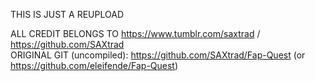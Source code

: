 THIS IS JUST A REUPLOAD

ALL CREDIT BELONGS TO https://www.tumblr.com/saxtrad / https://github.com/SAXtrad
<br>
ORIGINAL GIT (uncompiled): https://github.com/SAXtrad/Fap-Quest (or https://github.com/eleifende/Fap-Quest)